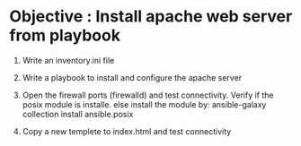 # Objective : Install apache web server from playbook

1. Write an inventory.ini file
2. Write a playbook to install and configure the apache server
3. Open the firewall ports (firewalld) and test connectivity.
    Verify if the posix module is installe. else install the module by:
    ansible-galaxy collection install ansible.posix

4. Copy a new templete to index.html and test connectivity

